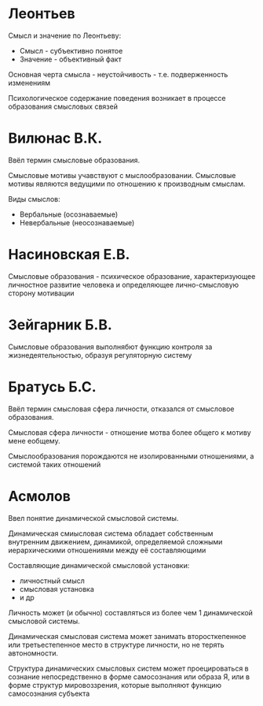 # Леонтьев

Смысл и значение по Леонтьеву:
- Смысл - субъективно понятое
- Значение - объективный факт

Основная черта смысла - неустойчивость - т.е. подверженность изменениям

Психологическое содержание поведения возникает в процессе образования смысловых связей

# Вилюнас В.К.

Ввёл термин смысловые образования.

Смысловые мотивы учавствуют с мыслообразовании. Смысловые мотивы являются ведущими по отношению к производным смыслам.

Виды смыслов:
- Вербальные (осознаваемые)
- Невербальные (неосознаваемые)

# Насиновская Е.В.

Смысловые образования - психическое образование, характеризующее личностное развитие человека и определяющее лично-смысловую сторону мотивации

# Зейгарник Б.В.

Сымсловые образования выполнябют функцию контроля за жизнедеятельностью, образуя регуляторную систему

# Братусь Б.С.

Ввёл термин смысловая сфера личности, отказался от смысловое образования.

Смысловая сфера личности - отношение мотва более общего к мотиву мене еобщему.

Смыслообразования порождаются не изолированными отношениями, а системой таких отношений

# Асмолов

Ввел понятие динамической смысловой системы.

Динамическая смиысловая система обладает собственным внутренним движением, динамикой, определяемой сложными иерархическими отношениями между её составляющими

Составляющие динамической смысловой установки:
- личностный смысл
- смысловая установка
- и др

Личность может (и обычно) составляться из более чем 1 динамической смысловой системы.

Динамическая смысловая система может занимать второсткепенное или третьестепенное место в структуре личности, но не терять автономности.

Структура динамических смысловых систем может проецироваться в сознание непосредственно в форме самосознания или образа Я, или в форме структур мировоззрения, которые выполняют функцию самосознания субъекта


